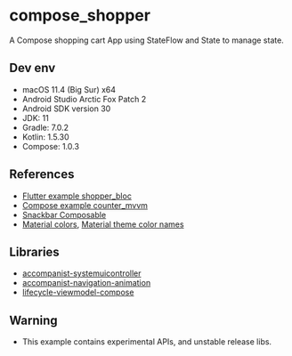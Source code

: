# compose_shopper

A Compose shopping cart App using StateFlow and State to manage state.

## Dev env

 - macOS 11.4 (Big Sur) x64
 - Android Studio Arctic Fox Patch 2
 - Android SDK version 30
 - JDK: 11
 - Gradle: 7.0.2
 - Kotlin: 1.5.30
 - Compose: 1.0.3

 ## References

 - [Flutter example shopper_bloc](https://github.com/Snoy-Kuo/shopper_bloc)
 - [Compose example counter_mvvm](https://github.com/Snoy-Kuo/counter_mvvm)
 - [Snackbar Composable](https://developer.android.com/reference/kotlin/androidx/compose/material/package-summary#Snackbar(androidx.compose.material.SnackbarData,androidx.compose.ui.Modifier,kotlin.Boolean,androidx.compose.ui.graphics.Shape,androidx.compose.ui.graphics.Color,androidx.compose.ui.graphics.Color,androidx.compose.ui.graphics.Color,androidx.compose.ui.unit.Dp))
 - [Material colors](https://materialui.co/colors/), [Material theme color names](https://material.io/design/color/the-color-system.html#color-theme-creation)

 ## Libraries

 - [accompanist-systemuicontroller](https://google.github.io/accompanist/systemuicontroller/)
 - [accompanist-navigation-animation](https://google.github.io/accompanist/navigation-animation/)
 - [lifecycle-viewmodel-compose](https://developer.android.com/jetpack/compose/libraries)

 ## Warning

 - This example contains experimental APIs, and unstable release libs.